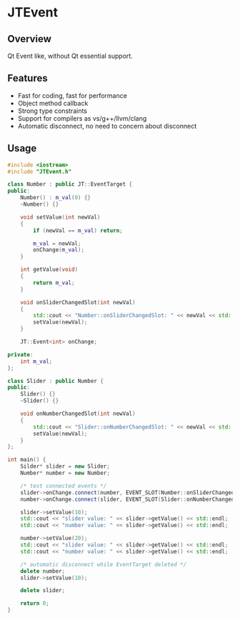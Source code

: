 JTEvent
=======

Overview
-------------

Qt Event like, without Qt essential support.

Features
-------------

* Fast for coding, fast for performance
* Object method callback
* Strong type constraints
* Support for compilers as vs/g++/llvm/clang
* Automatic disconnect, no need to concern about disconnect

Usage
-------------

```cpp
#include <iostream>
#include "JTEvent.h"

class Number : public JT::EventTarget {
public:
	Number() : m_val(0) {}
	~Number() {}

	void setValue(int newVal)
	{
		if (newVal == m_val) return;

		m_val = newVal;
		onChange(m_val);
	}

	int getValue(void)
	{
		return m_val;
	}

	void onSliderChangedSlot(int newVal)
	{
		std::cout << "Number::onSliderChangedSlot: " << newVal << std::endl;
		setValue(newVal);
	}

	JT::Event<int> onChange;

private:
	int m_val;
};

class Slider : public Number {
public:
	Slider() {}
	~Slider() {}

	void onNumberChangedSlot(int newVal)
	{
		std::cout << "Slider::onNumberChangedSlot: " << newVal << std::endl;
		setValue(newVal);
	}
};

int main() {
	Silder* slider = new Slider;
	Number* number = new Number;

	/* test connected events */
	slider->onChange.connect(number, EVENT_SLOT(Number::onSliderChangedSlot, int));
	number->onChange.connect(slider, EVENT_SLOT(Slider::onNumberChangedSlot, int));

	slider->setValue(10);
	std::cout << "slider value: " << slider->getValue() << std::endl;
	std::cout << "number value: " << slider->getValue() << std::endl;

	number->setValue(20);
	std::cout << "slider value: " << slider->getValue() << std::endl;
	std::cout << "number value: " << slider->getValue() << std::endl;

	/* automatic disconnect while EventTarget deleted */
	delete number;
	slider->setValue(10);

	delete slider;

	return 0;
}

```